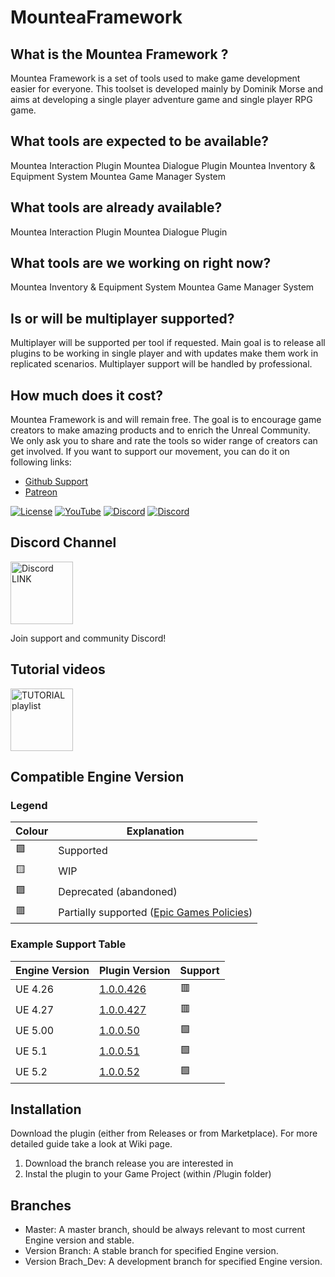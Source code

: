 # MounteaFramework
## What is the Mountea Framework ?
Mountea Framework is a set of tools used to make game development easier for everyone. 
This toolset is developed mainly by Dominik Morse and aims at developing a single player adventure game and single player RPG game.

## What tools are expected to be available? 
Mountea Interaction Plugin
Mountea Dialogue Plugin
Mountea Inventory & Equipment System
Mountea Game Manager System

## What tools are already available? 
Mountea Interaction Plugin
Mountea Dialogue Plugin

## What tools are we working on right now? 
Mountea Inventory & Equipment System
Mountea Game Manager System

## Is or will be multiplayer supported?
Multiplayer will be supported per tool if requested. Main goal is to release all plugins to be working in single player and with updates make them work in replicated scenarios.
Multiplayer support will be handled by professional.

## How much does it cost?
Mountea Framework is and will remain free. The goal is to encourage game creators to make amazing products and to enrich the Unreal Community.
We only ask you to share and rate the tools so wider range of creators can get involved.
If you want to support our movement, you can do it on following links:
* [Github Support](https://github.com/sponsors/Mountea-Framework)
* [Patreon](https://www.patreon.com/mountea)

[![License](https://img.shields.io/github/license/Mountea-Framework/ActorInteractionPlugin)](https://github.com/Mountea-Framework/.github/blob/master/LICENSE)
[![YouTube](https://img.shields.io/badge/YouTube-Subscribe-red?style=flat&logo=youtube)](https://www.youtube.com/@mounteaframework)
[![Discord](https://badgen.net/discord/online-members/2vXWEEN?label=Discord&logo=discord&logoColor=ffffff&color=7389D8)](https://discord.com/invite/2vXWEEN)
[![Discord](https://badgen.net/discord/members/2vXWEEN?label=Discord&logo=discord&logoColor=ffffff&color=7389D8)](https://discord.com/invite/2vXWEEN)

## Discord Channel
<a href="https://discord.gg/2vXWEEN"><img src="https://static.wikia.nocookie.net/siivagunner/images/9/9f/Discord_icon.svg/revision/latest?cb=20210814160101" alt="Discord LINK" width="100" height="100"></a>

Join support and community Discord!

## Tutorial videos
<a href="https://www.youtube.com/playlist?list=PLIU53wA8zZmg5eBKEcpZr7G8JBBZ4QPKq"><img src="https://img.talkandroid.com/uploads/2016/06/youtube-logo-450x450.png" alt="TUTORIAL playlist" width="100" height="100"></a>

## Compatible Engine Version

### Legend
Colour | Explanation
-------------- | --------------
🟩 | Supported
🟨 | WIP
🟪 | Deprecated (abandoned)
🟥 | Partially supported ([Epic Games Policies](https://www.unrealengine.com/en-US/marketplace-guidelines#263d)) 

### Example Support Table
Engine Version | Plugin Version | Support
-------------- | -------------- | ----
UE 4.26 | [1.0.0.426](https://github.com/Mountea-Framework/MounteaDialogueSystem/releases/tag/1.0.0.426) | 🟥
UE 4.27 | [1.0.0.427](https://github.com/Mountea-Framework/MounteaDialogueSystem/releases/tag/1.0.0.427) | 🟥
UE 5.00 | [1.0.0.50](https://github.com/Mountea-Framework/MounteaDialogueSystem/releases/tag/1.0.0.50) | 🟩
UE 5.1 | [1.0.0.51](https://github.com/Mountea-Framework/MounteaDialogueSystem/releases/tag/1.0.0.51) | 🟩
UE 5.2 | [1.0.0.52](https://github.com/Mountea-Framework/MounteaDialogueSystem/releases/tag/1.0.0.52) | 🟩

## Installation

Download the plugin (either from Releases or from Marketplace). For more detailed guide take a look at Wiki page.

1. Download the branch release you are interested in
2. Instal the plugin to your Game Project (within /Plugin folder)

## Branches

* Master: A master branch, should be always relevant to most current Engine version and stable.
* Version Branch: A stable branch for specified Engine version.
* Version Brach_Dev: A development branch for specified Engine version.
